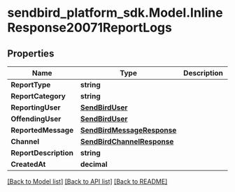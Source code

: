 
# sendbird_platform_sdk.Model.InlineResponse20071ReportLogs

## Properties

Name | Type | Description | Notes
------------ | ------------- | ------------- | -------------
**ReportType** | **string** |  | [optional] 
**ReportCategory** | **string** |  | [optional] 
**ReportingUser** | [**SendBirdUser**](SendBirdUser.md) |  | [optional] 
**OffendingUser** | [**SendBirdUser**](SendBirdUser.md) |  | [optional] 
**ReportedMessage** | [**SendBirdMessageResponse**](SendBirdMessageResponse.md) |  | [optional] 
**Channel** | [**SendBirdChannelResponse**](SendBirdChannelResponse.md) |  | [optional] 
**ReportDescription** | **string** |  | [optional] 
**CreatedAt** | **decimal** |  | [optional] 

[[Back to Model list]](../README.md#documentation-for-models)
[[Back to API list]](../README.md#documentation-for-api-endpoints)
[[Back to README]](../README.md)

